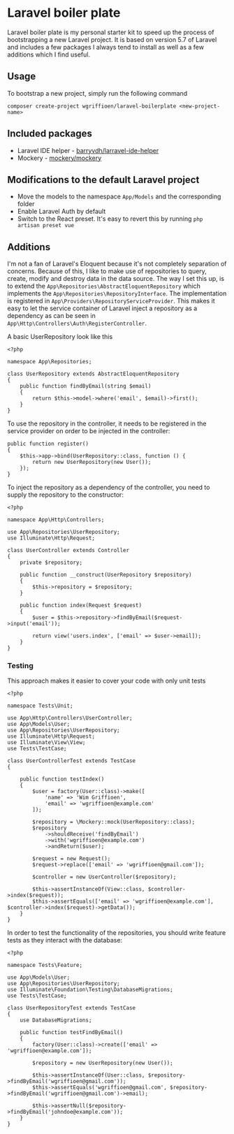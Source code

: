 # Laravel boiler plate

Laravel boiler plate is my personal starter kit to speed up the process of bootstrapping a new Laravel project. It is 
based on version 5.7 of Laravel and includes a few packages I always tend to install as well as a few additions which I
find useful.

## Usage

To bootstrap a new project, simply run the following command

    composer create-project wgriffioen/laravel-boilerplate <new-project-name>

## Included packages

- Laravel IDE helper - [barryvdh/larravel-ide-helper](https://github.com/barryvdh/laravel-ide-helper)
- Mockery - [mockery/mockery](https://github.com/mockery/mockery)

## Modifications to the default Laravel project

- Move the models to the namespace `App/Models` and the corresponding folder
- Enable Laravel Auth by default
- Switch to the React preset. It's easy to revert this by running `php artisan preset vue`

## Additions

I'm not a fan of Laravel's Eloquent because it's not completely separation of concerns. Because of this, I like to make
use of repositories to query, create, modify and destroy data in the data source. The way I set this up, is to extend
the `App\Repositories\AbstractEloquentRepository` which implements the `App\Repositories\RepositoryInterface`. The
implementation is registered in `App\Providers\RepositoryServiceProvider`. This makes it easy to let the service 
container of Laravel inject a repository as a dependency as can be seen in 
`App\Http\Controllers\Auth\RegisterController`.

A basic UserRepository look like this

    <?php
    
    namespace App\Repositories;
    
    class UserRepository extends AbstractEloquentRepository
    {
        public function findByEmail(string $email)
        {
            return $this->model->where('email', $email)->first();
        }
    }
    
To use the repository in the controller, it needs to be registered in the service provider on order to be injected in 
the controller:

    public function register()
    {
        $this->app->bind(UserRepository::class, function () {
            return new UserRepository(new User());
        });
    }
    
To inject the repository as a dependency of the controller, you need to supply the repository to the constructor:

    <?php
    
    namespace App\Http\Controllers;
    
    use App\Repositories\UserRepository;
    use Illuminate\Http\Request;
    
    class UserController extends Controller
    {
        private $repository;
    
        public function __construct(UserRepository $repository)
        {
            $this->repository = $repository;
        }
    
        public function index(Request $request)
        {
            $user = $this->repository->findByEmail($request->input('email'));
    
            return view('users.index', ['email' => $user->email]);
        }
    }
    
### Testing

This approach makes it easier to cover your code with only unit tests

    <?php
    
    namespace Tests\Unit;
    
    use App\Http\Controllers\UserController;
    use App\Models\User;
    use App\Repositories\UserRepository;
    use Illuminate\Http\Request;
    use Illuminate\View\View;
    use Tests\TestCase;
    
    class UserControllerTest extends TestCase
    {
    
        public function testIndex()
        {
            $user = factory(User::class)->make([
                'name' => 'Wim Griffioen',
                'email' => 'wgriffioen@example.com'
            ]);
    
            $repository = \Mockery::mock(UserRepository::class);
            $repository
                ->shouldReceive('findByEmail')
                ->with('wgriffioen@example.com')
                ->andReturn($user);
    
            $request = new Request();
            $request->replace(['email' => 'wgriffioen@gmail.com']);
    
            $controller = new UserController($repository);
    
            $this->assertInstanceOf(View::class, $controller->index($request));
            $this->assertEquals(['email' => 'wgriffioen@example.com'], $controller->index($request)->getData());
        }
    }
    
In order to test the functionality of the repositories, you should write feature tests as they interact with the 
database:

    <?php
    
    namespace Tests\Feature;
    
    use App\Models\User;
    use App\Repositories\UserRepository;
    use Illuminate\Foundation\Testing\DatabaseMigrations;
    use Tests\TestCase;
    
    class UserRepositoryTest extends TestCase
    {
        use DatabaseMigrations;
    
        public function testFindByEmail()
        {
            factory(User::class)->create(['email' => 'wgriffioen@example.com']);
    
            $repository = new UserRepository(new User());
    
            $this->assertInstanceOf(User::class, $repository->findByEmail('wgriffioen@gmail.com'));
            $this->assertEquals('wgriffioen@gmail.com', $repository->findByEmail('wgriffioen@gmail.com')->email);
    
            $this->assertNull($repository->findByEmail('johndoe@example.com'));
        }
    }
